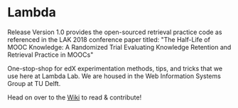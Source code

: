 # Lambda

Release Version 1.0 provides the open-sourced retrieval practice code as referenced in the LAK 2018 conference paper titled: "The Half-Life of MOOC Knowledge: A Randomized Trial Evaluating Knowledge Retention and Retrieval Practice in MOOCs"

One-stop-shop for edX experimentation methods, tips, and tricks that we use here at Lambda Lab. We are housed in the Web Information Systems Group at TU Delft.

Head on over to the [Wiki](https://github.com/dan7davis/Lambda/wiki) to read & contribute!
